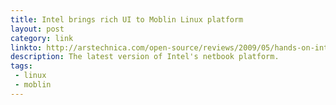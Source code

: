 ```yaml
---
title: Intel brings rich UI to Moblin Linux platform
layout: post
category: link
linkto: http://arstechnica.com/open-source/reviews/2009/05/hands-on-intel-brings-rich-ui-to-moblin-linux-platform.ars
description: The latest version of Intel's netbook platform.
tags:
 - linux
 - moblin
---
```

&nbsp;